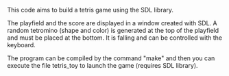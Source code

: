 This code aims to build a tetris game using the SDL library.

The playfield and the score are displayed in a window created with SDL.
A random tetromino (shape and color) is generated at the top of the playfield and must be placed at the bottom. 
It is falling and can be controlled with the keyboard.


The program can be compiled by the command "make" and then you can execute the file tetris_toy to launch the game (requires SDL library).